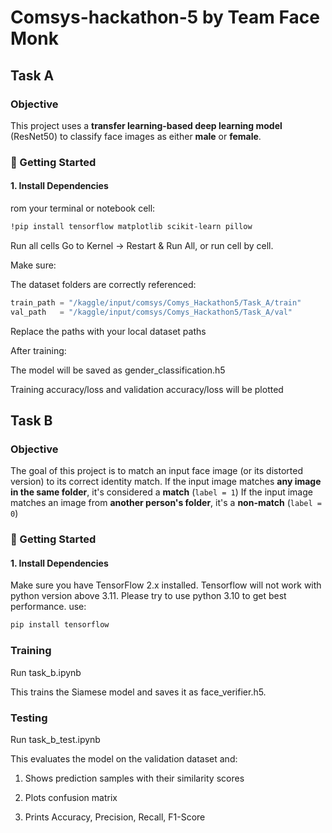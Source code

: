 # Comsys-hackathon-5 by Team Face Monk
## Task A
### Objective
This project uses a **transfer learning-based deep learning model** (ResNet50) to classify face images as either **male** or **female**.
### 🚀 Getting Started
#### 1. Install Dependencies
rom your terminal or notebook cell:
```bash
!pip install tensorflow matplotlib scikit-learn pillow

```
Run all cells
Go to Kernel → Restart & Run All, or run cell by cell.

Make sure:

The dataset folders are correctly referenced:
```python
train_path = "/kaggle/input/comsys/Comys_Hackathon5/Task_A/train"
val_path   = "/kaggle/input/comsys/Comys_Hackathon5/Task_A/val"

```
Replace the paths with your local dataset paths

After training:

The model will be saved as gender_classification.h5

Training accuracy/loss and validation accuracy/loss will be plotted

## Task B
### Objective
The goal of this project is to match an input face image (or its distorted version) to its correct identity match.
If the input image matches **any image in the same folder**, it's considered a **match** (`label = 1`)
If the input image matches an image from **another person's folder**, it's a **non-match** (`label = 0`)

### 🚀 Getting Started
#### 1. Install Dependencies
Make sure you have TensorFlow 2.x installed.
Tensorflow will not work with python version above 3.11. Please try to use python 3.10 to get best performance.
use:
```bash
pip install tensorflow
```
### Training
Run task_b.ipynb

This trains the Siamese model and saves it as face_verifier.h5.

### Testing

Run task_b_test.ipynb

This evaluates the model on the validation dataset and:

1. Shows prediction samples with their similarity scores

2. Plots confusion matrix

3. Prints Accuracy, Precision, Recall, F1-Score
